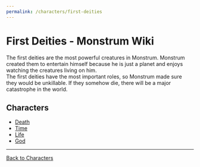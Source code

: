 ```yaml
---
permalink: /characters/first-deities
---
```

# First Deities - Monstrum Wiki

The first deities are the most powerful creatures in Monstrum. Monstrum created them to entertain himself because he is just a planet and enjoys watching the creatures living on him.  
The first deities have the most important roles, so Monstrum made sure they would be unkillable. If they somehow die, there will be a major catastrophe in the world.

## Characters
- [Death](characters/first-deities/death.md)
- [Time](Time.md)
- [Life](Life.md)
- [God](God.md)

---

[Back to Characters](../characters.md)

